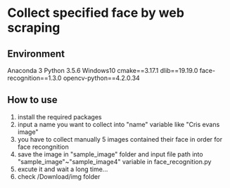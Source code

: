 # Collect specified face by web scraping

## Environment
Anaconda 3
Python 3.5.6
Windows10
cmake==3.17.1
dlib==19.19.0
face-recognition==1.3.0
opencv-python==4.2.0.34

## How to use

1. install the required packages
2. input a name you want to collect into "name" variable like "Cris evans image"
3. you have to collect manually 5 images contained their face in order for face recongnition 
4. save the image in "sample_image" folder and input file path into "sample_image"~"sample_image4" variable in face_recognition.py
5. excute it and wait a long time...
6. check /Download/img folder 

